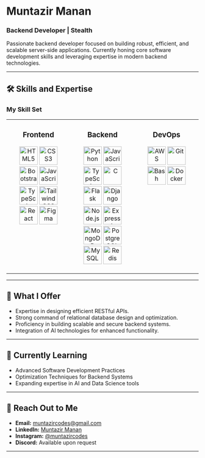 # Muntazir Manan

### Backend Developer | Stealth
Passionate backend developer focused on building robust, efficient, and scalable server-side applications. Currently honing core software development skills and leveraging expertise in modern backend technologies.

---

## 🛠 **Skills and Expertise**

### My Skill Set
<table>
    <tr>
        <td valign="top" width="33%">
            <h3 align="center">Frontend</h3>
            <p align="center">
                <a href="https://en.wikipedia.org/wiki/HTML5" target="_blank"><img src="https://profilinator.rishav.dev/skills-assets/html5-original-wordmark.svg" alt="HTML5" width="48" /></a>
                <a href="https://www.w3schools.com/css/" target="_blank"><img src="https://profilinator.rishav.dev/skills-assets/css3-original-wordmark.svg" alt="CSS3" width="48" /></a>
                <a href="https://getbootstrap.com/docs/3.4/javascript/" target="_blank"><img src="https://profilinator.rishav.dev/skills-assets/bootstrap-plain.svg" alt="Bootstrap" width="48" /></a>
                <a href="https://www.javascript.com/" target="_blank"><img src="https://profilinator.rishav.dev/skills-assets/javascript-original.svg" alt="JavaScript" width="48" /></a>
                <br/>
                <a href="https://www.typescriptlang.org/" target="_blank"><img src="https://profilinator.rishav.dev/skills-assets/typescript-original.svg" alt="TypeScript" width="48" /></a>
                <a href="https://www.tailwindcss.com/" target="_blank"><img src="https://profilinator.rishav.dev/skills-assets/tailwindcss.svg" alt="Tailwind CSS" width="48" /></a>
                <a href="https://reactjs.org/" target="_blank"><img src="https://profilinator.rishav.dev/skills-assets/react-original-wordmark.svg" alt="React" width="48" /></a>
                <a href="https://www.figma.com/" target="_blank"><img src="https://profilinator.rishav.dev/skills-assets/figma-icon.svg" alt="Figma" width="48" /></a>
            </p>
        </td>
        <td valign="top" width="33%">
            <h3 align="center">Backend</h3>
            <p align="center">
                <a href="https://www.python.org/" target="_blank"><img src="https://profilinator.rishav.dev/skills-assets/python-original.svg" alt="Python" width="48" /></a>
                <a href="https://www.javascript.com/" target="_blank"><img src="https://profilinator.rishav.dev/skills-assets/javascript-original.svg" alt="JavaScript" width="48" /></a>
                <a href="https://www.typescriptlang.org/" target="_blank"><img src="https://profilinator.rishav.dev/skills-assets/typescript-original.svg" alt="TypeScript" width="48" /></a>
                <a href="https://www.cprogramming.com/" target="_blank"><img src="https://profilinator.rishav.dev/skills-assets/c-original.svg" alt="C" width="48" /></a>
                <br/>
                <a href="https://flask.palletsprojects.com/" target="_blank"><img src="https://profilinator.rishav.dev/skills-assets/flask.png" alt="Flask" width="48" /></a>
                <a href="https://www.djangoproject.com/" target="_blank"><img src="https://profilinator.rishav.dev/skills-assets/django-original.svg" alt="Django" width="48" /></a>
                <a href="https://nodejs.org/" target="_blank"><img src="https://profilinator.rishav.dev/skills-assets/nodejs-original-wordmark.svg" alt="Node.js" width="48" /></a>
                <a href="https://expressjs.com/" target="_blank"><img src="https://profilinator.rishav.dev/skills-assets/express-original-wordmark.svg" alt="Express.js" width="48" /></a>
                <br/>
                <a href="https://www.mongodb.com/" target="_blank"><img src="https://profilinator.rishav.dev/skills-assets/mongodb-original-wordmark.svg" alt="MongoDB" width="48" /></a>
                <a href="https://www.postgresql.org/" target="_blank"><img src="https://profilinator.rishav.dev/skills-assets/postgresql-original-wordmark.svg" alt="PostgreSQL" width="48" /></a>
                <a href="https://www.mysql.com/" target="_blank"><img src="https://profilinator.rishav.dev/skills-assets/mysql-original-wordmark.svg" alt="MySQL" width="48" /></a>
                <a href="https://redis.io/" target="_blank"><img src="https://profilinator.rishav.dev/skills-assets/redis-original-wordmark.svg" alt="Redis" width="48" /></a>
            </p>
        </td>
        <td valign="top" width="33%">
            <h3 align="center">DevOps</h3>
            <p align="center">
                <a href="https://aws.amazon.com/" target="_blank"><img src="https://profilinator.rishav.dev/skills-assets/amazonwebservices-original-wordmark.svg" alt="AWS" width="48" /></a>
                <a href="https://github.com/" target="_blank"><img src="https://profilinator.rishav.dev/skills-assets/git-scm-icon.svg" alt="Git" width="48" /></a>
                <a href="https://www.gnu.org/software/bash/" target="_blank"><img src="https://profilinator.rishav.dev/skills-assets/gnu_bash-icon.svg" alt="Bash" width="48" /></a>
                <a href="https://www.docker.com/" target="_blank"><img src="https://profilinator.rishav.dev/skills-assets/docker-original-wordmark.svg" alt="Docker" width="48" /></a>
            </p>
        </td>
    </tr>
</table>

---

## 🚀 **What I Offer**
- Expertise in designing efficient RESTful APIs.
- Strong command of relational database design and optimization.
- Proficiency in building scalable and secure backend systems.
- Integration of AI technologies for enhanced functionality.

---

## 🌱 **Currently Learning**
- Advanced Software Development Practices
- Optimization Techniques for Backend Systems
- Expanding expertise in AI and Data Science tools

---

## 📢 **Reach Out to Me**
- **Email:** [muntazircodes@gmail.com](mailto:muntazircodes@gmail.com)
- **LinkedIn:** [Muntazir Manan](https://www.linkedin.com/in/muntazircodes)
- **Instagram:** [@muntazircodes](https://www.instagram.com/muntazircodes/)
- **Discord:** Available upon request

---
